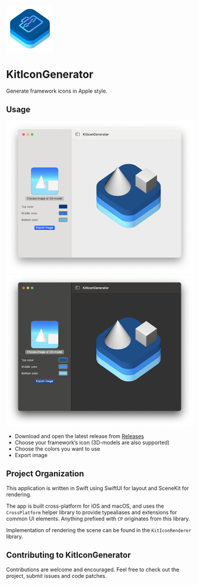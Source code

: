<img src="Documentation/KitIconGeneratorIcon.png" alt="KitIconGenerator Icon" width="128px">

#  KitIconGenerator

Generate framework icons in Apple style.

## Usage

![Screenshot of the KitIconGenerator application](Documentation/ApplicationScreenshotLight.png#gh-light-mode-only)
![Screenshot of the KitIconGenerator application](Documentation/ApplicationScreenshotDark.png#gh-dark-mode-only)

- Download and open the latest release from [Releases](/releases/latest)
- Choose your framework’s icon (3D-models are also supported)
- Choose the colors you want to use
- Export image

## Project Organization

This application is written in Swift using SwiftUI for layout and SceneKit for rendering. 

The app is built cross-platform for iOS and macOS, and uses the `CrossPlatform` helper library to provide typealiases and extensions for common UI elements. Anything prefixed with `CP` originates from this library.

Implementation of rendering the scene can be found in the `KitIconRenderer` library.

## Contributing to KitIconGenerator

Contributions are welcome and encouraged. Feel free to check out the project, submit issues and code patches.



